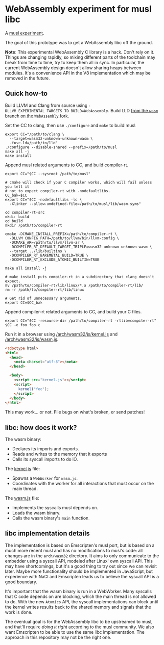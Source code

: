 # WebAssembly experiment for musl libc

A [musl experiment][].

  [musl experiment]: /README.md

The goal of this prototype was to get a WebAssembly libc off the ground.

**Note:** This experimental WebAssembly C library is a hack. Don't
rely on it. Things are changing rapidly, so mixing different parts of
the toolchain may break from time to time, try to keep them all in
sync. In particular, the current WebAssembly design doesn't allow
sharing heaps between modules. It's a convenience API in the V8
implementation which may be removed in the future.

## Quick how-to

Build LLVM and Clang from source using
`-DLLVM_EXPERIMENTAL_TARGETS_TO_BUILD=WebAssembly`. Build LLD [from
the `wasm` branch on the `WebAssembly`
fork](https://github.com/WebAssembly/lld/tree/wasm).

Set the CC to clang, then use `./configure` and `make` to build musl:

```
export CC="/path/to/clang \
  --target=wasm32-unknown-unknown-wasm \
  -fuse-ld=/path/to/lld"
./configure --disable-shared --prefix=/path/to/musl
make all -j
make install
```

Append musl related arguments to CC, and build compiler-rt.

```
export CC="$CC --sysroot /path/to/musl"

# cmake will check if your C compiler works, which will fail unless you tell it
# not to expect compiler-rt with -nodefaultlibs.
CC_bak=$CC
export CC="$CC -nodefaultlibs -lc \
  -Xlinker --allow-undefined-file=/path/to/musl/lib/wasm.syms"

cd compiler-rt-src
mkdir build
cd build
mkdir /path/to/compiler-rt

cmake -DCMAKE_INSTALL_PREFIX=/path/to/compiler-rt \
  -DLLVM_CONFIG_PATH=/path/to/llvm/bin/llvm-config \
  -DCMAKE_AR=/path/to/llvm/llvm-ar \
  -DCOMPILER_RT_DEFAULT_TARGET_TRIPLE=wasm32-unknown-unknown-wasm \
  --target ../lib/builtins \
  -DCOMPILER_RT_BAREMETAL_BUILD=TRUE \
  -DCOMPILER_RT_EXCLUDE_ATOMIC_BUILTIN=TRUE

make all install -j

# make install puts compiler-rt in a subdirectory that clang doesn't expect.
mv /path/to/compiler-rt/lib/linux/*.a /path/to/compiler-rt/lib/
rm -r /path/to/compiler-rt/lib/linux

# Get rid of unnecessary arguments.
export CC=$CC_bak
```

Append compiler-rt related arguments to CC, and build your C files.

```
export CC="$CC -resource-dir /path/to/compiler-rt -rtlib=compiler-rt"
$CC -o foo foo.c
```

Run it in a browser using
[/arch/wasm32/js/kernel.js](/arch/wasm32/js/kernel.js) and
[/arch/wasm32/js/wasm.js](/arch/wasm32/js/wasm.js).

```html
<!doctype html>
<html>
  <head>
    <meta charset="utf-8"></meta>
  </head>

  <body>
    <script src="kernel.js"></script>
    <script>
      kernel("foo");
    </script>
  </body>
</html>
```

This may work... or not. File bugs on what's broken, or send patches!

## libc: how does it work?

The wasm binary:

* Declares its imports and exports.
* Reads and writes to the memory that it exports
* Calls its syscall imports to do IO.

The [kernel.js][] file:

  [kernel.js]: /arch/wasm32/js/kernel.js

* Spawns a `WebWorker` for `wasm.js`.
* Coordinates with the worker for all interactions that must occur on
  the main thread.

The [wasm.js][] file:

  [wasm.js]: /arch/wasm32/js/wasm.js

* Implements the syscalls musl depends on.
* Loads the wasm binary.
* Calls the wasm binary's `main` function.

## libc implementation details

The implementation is based on Emscripten's musl port, but is based on
a much more recent musl and has no modifications to musl's code: all
changes are in the `arch/wasm32` directory. It aims to only
communicate to the embedder using a syscall API, modeled after Linux'
own syscall API. This may have shortcomings, but it's a good thing to
try out since we can revisit later. Maybe more functionality should be
implemented in JavaScript, but experience with NaCl and Emscripten
leads us to believe the syscall API is a good boundary.

It's important that the wasm binary is run in a WebWorker. Many
syscalls that C code depends on are blocking, which the main thread is
not allowed to do. With the new `Atomics` API, the syscall
implementations can block until the kernel writes results back to the
shared memory and signals that the work is done.

The eventual goal is for the WebAssembly libc to be upstreamed to musl, and
that'll require *doing it right* according to the musl community. We also want
Emscripten to be able to use the same libc implementation. The approach in this
repository may not be the right one.
